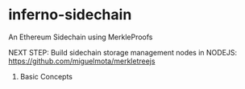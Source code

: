 # inferno-sidechain
An Ethereum Sidechain using MerkleProofs

NEXT STEP: Build sidechain storage management nodes in NODEJS:
https://github.com/miguelmota/merkletreejs


1. Basic Concepts


 
